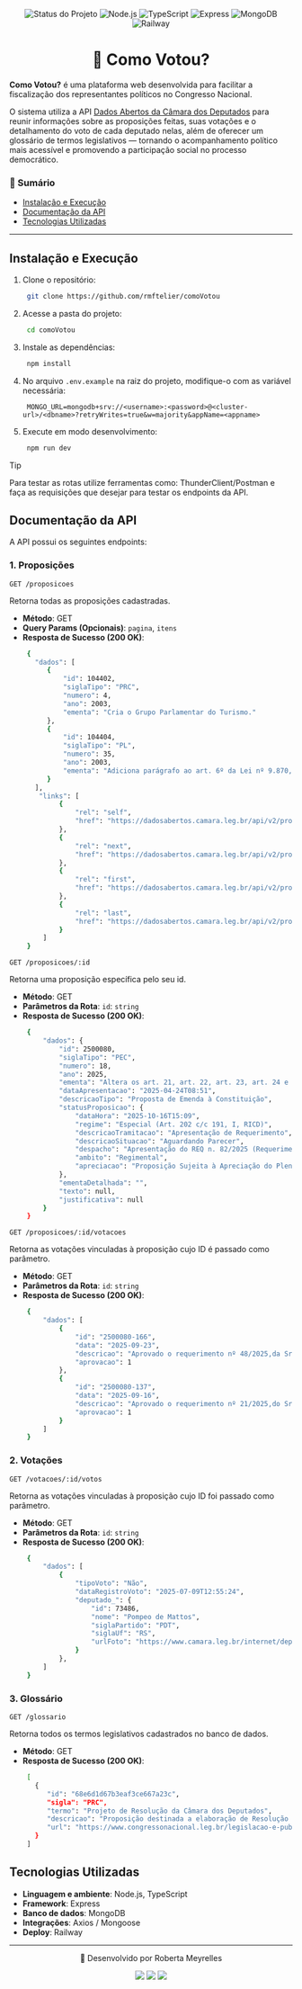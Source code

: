 <p align="center">
  <img src="https://img.shields.io/badge/🚧%20em%20desenvolvimento-orange?style=for-the-badge" alt="Status do Projeto" />
  <img src="https://img.shields.io/badge/Node.js-43853D?style=for-the-badge&logo=node.js&logoColor=white" alt="Node.js" />
  <img src="https://img.shields.io/badge/TypeScript-3178C6?style=for-the-badge&logo=typescript&logoColor=white" alt="TypeScript" />
  <img src="https://img.shields.io/badge/Express-000000?style=for-the-badge&logo=express&logoColor=white" alt="Express" />
  <img src="https://img.shields.io/badge/MongoDB-47A248?style=for-the-badge&logo=mongodb&logoColor=white" alt="MongoDB" />
  <img src="https://img.shields.io/badge/Deploy-Railway-0B0D0E?style=for-the-badge&logo=railway&logoColor=white" alt="Railway" />
</p>


<h1 align="center"> 🤔 Como Votou? </h1>


**Como Votou?** é uma plataforma web desenvolvida para facilitar a fiscalização dos representantes políticos no Congresso Nacional.

O sistema utiliza a API [Dados Abertos da Câmara dos Deputados](https://dadosabertos.camara.leg.br/swagger/api.html) para reunir informações sobre as proposições feitas, suas votações e o detalhamento do voto de cada deputado nelas, além de oferecer um glossário de termos legislativos — tornando o acompanhamento político mais acessível e promovendo a participação social no processo democrático.


### 📑 Sumário

- [Instalação e Execução](#instalação-e-execução)
- [Documentação da API](#documentação-da-api)
- [Tecnologias Utilizadas](#tecnologias-utilizadas)

---

## Instalação e Execução

1. Clone o repositório:

   ```bash
    git clone https://github.com/rmftelier/comoVotou
   ```

2. Acesse a pasta do projeto:

   ```bash
    cd comoVotou
   ```

3. Instale as dependências:

    ```bash
     npm install
    ```

4. No arquivo `.env.example` na raiz do projeto, modifique-o com as variável necessária:

    ```env
     MONGO_URL=mongodb+srv://<username>:<password>@<cluster-url>/<dbname>?retryWrites=true&w=majority&appName=<appname>
    ```
    
5. Execute em modo desenvolvimento:
    ```bash
     npm run dev
    ```
    
> [!TIP]
> Para testar as rotas utilize ferramentas como: ThunderClient/Postman e faça as requisições que desejar para testar os endpoints da API.


## Documentação da API 

A API possui os seguintes endpoints: 

<h3> 1. Proposições </h3>

`GET /proposicoes`

Retorna todas as proposições cadastradas.

- **Método**: GET
- **Query Params (Opcionais)**: `pagina`, `itens` 
- **Resposta de Sucesso (200 OK)**:
  ```bash
   {
     "dados": [
        {
            "id": 104402,
            "siglaTipo": "PRC",
            "numero": 4,
            "ano": 2003,
            "ementa": "Cria o Grupo Parlamentar do Turismo."
        },
        {
            "id": 104404,
            "siglaTipo": "PL",
            "numero": 35,
            "ano": 2003,
            "ementa": "Adiciona parágrafo ao art. 6º da Lei nº 9.870, de 23 de novembro de 1999."
        }
     ],
      "links": [
           {
               "rel": "self",
               "href": "https://dadosabertos.camara.leg.br/api/v2/proposicoes?pagina=1&itens=15"
           },
           {
               "rel": "next",
               "href": "https://dadosabertos.camara.leg.br/api/v2/proposicoes?pagina=2&itens=15"
           },
           {
               "rel": "first",
               "href": "https://dadosabertos.camara.leg.br/api/v2/proposicoes?pagina=1&itens=15"
           },
           {
               "rel": "last",
               "href": "https://dadosabertos.camara.leg.br/api/v2/proposicoes?pagina=3110&itens=15"
           }
       ]
   }
  ```

`GET /proposicoes/:id`

Retorna uma proposição específica pelo seu id.

- **Método**: GET
- **Parâmetros da Rota**: `id`: `string`
- **Resposta de Sucesso (200 OK)**:
  ```bash
   {
       "dados": {
           "id": 2500080,
           "siglaTipo": "PEC",
           "numero": 18,
           "ano": 2025,
           "ementa": "Altera os art. 21, art. 22, art. 23, art. 24 e art. 144 da Constituição, para dispor sobre competências da União, dos Estados, do Distrito Federal e dos Municípios relativas à segurança pública.",
           "dataApresentacao": "2025-04-24T08:51",
           "descricaoTipo": "Proposta de Emenda à Constituição",
           "statusProposicao": {
               "dataHora": "2025-10-16T15:09",
               "regime": "Especial (Art. 202 c/c 191, I, RICD)",
               "descricaoTramitacao": "Apresentação de Requerimento",
               "descricaoSituacao": "Aguardando Parecer",
               "despacho": "Apresentação do REQ n. 82/2025 (Requerimento de Audiência Pública), pelo Deputado Jorge Solla (PT/BA -Fdr PT-PCdoB-PV), que \"Requer seja convidado o Secretário Nacional de Justiça, Jean Keiji Uema, para apresentar e debater com os membros desta Comissão Especial os objetivos da PEC 18/2025\".",
               "ambito": "Regimental",
               "apreciacao": "Proposição Sujeita à Apreciação do Plenário"
           },
           "ementaDetalhada": "",
           "texto": null,
           "justificativa": null
       }
   }

  ```

`GET /proposicoes/:id/votacoes`

Retorna as votações vinculadas à proposição cujo ID é passado como parâmetro.

- **Método**: GET
- **Parâmetros da Rota**: `id`: `string`
- **Resposta de Sucesso (200 OK)**:
  ```bash
   {
       "dados": [
           {
               "id": "2500080-166",
               "data": "2025-09-23",
               "descricao": "Aprovado o requerimento nº 48/2025,da Sra. Alice Portugal que requer a participação de representação nacional dos policiais rodoviários federais e dos policiais ferroviários federais no Seminário Regional de Salvador (BA) destinado a debater a PEC nº 18/2025.",
               "aprovacao": 1
           },
           {
               "id": "2500080-137",
               "data": "2025-09-16",
               "descricao": "Aprovado o requerimento nº 21/2025,do Sr. Alberto Fraga que apresenta nomes de entidades políticas nacionais para serem ouvidas em audiência pública: Conselho Nacional de Secretários de Segurança Pública (CONSESP); Frente Nacional de Prefeitas e Prefeitos (FNP);  Confederação Nacional de Municípios (CNM);  União Nacional dos Legisladores e Legislativos Estaduais (Unale); e União dos Vereadores do Brasil (UVB).",
               "aprovacao": 1
           }
       ]
   }
  ```

<h3> 2. Votações </h3>

`GET /votacoes/:id/votos`

Retorna as votações vinculadas à proposição cujo ID foi passado como parâmetro.

- **Método**: GET
- **Parâmetros da Rota**: `id`: `string`
- **Resposta de Sucesso (200 OK)**:
  ```bash
   {
       "dados": [
           {
               "tipoVoto": "Não",
               "dataRegistroVoto": "2025-07-09T12:55:24",
               "deputado_": {
                   "id": 73486,
                   "nome": "Pompeo de Mattos",
                   "siglaPartido": "PDT",
                   "siglaUf": "RS",
                   "urlFoto": "https://www.camara.leg.br/internet/deputado/bandep/73486.jpg"
               }
           },
       ]
   }
  ```

<h3> 3. Glossário </h3>

`GET /glossario`

Retorna todos os termos legislativos cadastrados no banco de dados. 

- **Método**: GET
- **Resposta de Sucesso (200 OK)**:
  ```bash
   [
     {
        "id": "68e6d1d67b3eaf3ce667a23c",
        "sigla": "PRC",
        "termo": "Projeto de Resolução da Câmara dos Deputados",
        "descricao": "Proposição destinada a elaboração de Resolução da Câmara dos Deputados.",
        "url": "https://www.congressonacional.leg.br/legislacao-e-publicacoes/glossario-legislativo/-/legislativo/termo/projeto_de_resolucao_da_camara_dos_deputados_prc"
     }
   ]
  ```

## Tecnologias Utilizadas 

- **Linguagem e ambiente**: Node.js, TypeScript
- **Framework**: Express
- **Banco de dados**: MongoDB
- **Integrações**: Axios / Mongoose
- **Deploy**: Railway

---

<div align="center"> 
  <p> 💌 Desenvolvido por Roberta Meyrelles</p>
  <a href = "mailto:bertameyrelles@gmail.com"><img src="https://img.shields.io/badge/-Gmail-%23333?style=for-the-badge&logo=gmail&logoColor=white" target="_blank"></a>
  <a href="https://www.linkedin.com/in/roberta-meyrelles" target="_blank"><img src="https://img.shields.io/badge/-LinkedIn-%230077B5?style=for-the-badge&logo=linkedin&logoColor=white" target="_blank"></a> 
  <a href="https://github.com/rmftelier" target="_blank"><img src="https://img.shields.io/badge/github-black?style=for-the-badge&logo=github"></a>
</div>
